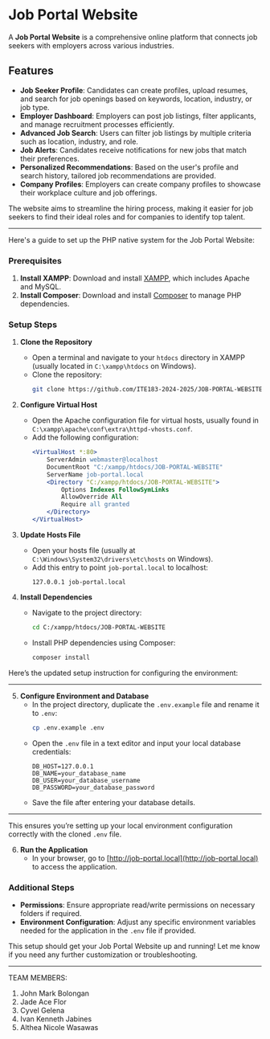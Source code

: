 # Job Portal Website

A **Job Portal Website** is a comprehensive online platform that connects job seekers with employers across various industries. 

## Features
- **Job Seeker Profile**: Candidates can create profiles, upload resumes, and search for job openings based on keywords, location, industry, or job type.
- **Employer Dashboard**: Employers can post job listings, filter applicants, and manage recruitment processes efficiently.
- **Advanced Job Search**: Users can filter job listings by multiple criteria such as location, industry, and role.
- **Job Alerts**: Candidates receive notifications for new jobs that match their preferences.
- **Personalized Recommendations**: Based on the user's profile and search history, tailored job recommendations are provided.
- **Company Profiles**: Employers can create company profiles to showcase their workplace culture and job offerings.

The website aims to streamline the hiring process, making it easier for job seekers to find their ideal roles and for companies to identify top talent.

-----------------------------------------------------------------------------------------------------------------------------------
 
Here's a guide to set up the PHP native system for the Job Portal Website:

### Prerequisites
1. **Install XAMPP**: Download and install [XAMPP](https://www.apachefriends.org/index.html), which includes Apache and MySQL.
2. **Install Composer**: Download and install [Composer](https://getcomposer.org/download/) to manage PHP dependencies.

### Setup Steps

1. **Clone the Repository**
   - Open a terminal and navigate to your `htdocs` directory in XAMPP (usually located in `C:\xampp\htdocs` on Windows).
   - Clone the repository:
     ```bash
     git clone https://github.com/ITE183-2024-2025/JOB-PORTAL-WEBSITE.git
     ```

2. **Configure Virtual Host**
   - Open the Apache configuration file for virtual hosts, usually found in `C:\xampp\apache\conf\extra\httpd-vhosts.conf`.
   - Add the following configuration:
     ```apache
     <VirtualHost *:80>
         ServerAdmin webmaster@localhost
         DocumentRoot "C:/xampp/htdocs/JOB-PORTAL-WEBSITE"
         ServerName job-portal.local
         <Directory "C:/xampp/htdocs/JOB-PORTAL-WEBSITE">
             Options Indexes FollowSymLinks
             AllowOverride All
             Require all granted
         </Directory>
     </VirtualHost>
     ```

3. **Update Hosts File**
   - Open your hosts file (usually at `C:\Windows\System32\drivers\etc\hosts` on Windows).
   - Add this entry to point `job-portal.local` to localhost:
     ```
     127.0.0.1 job-portal.local
     ```

4. **Install Dependencies**
   - Navigate to the project directory:
     ```bash
     cd C:/xampp/htdocs/JOB-PORTAL-WEBSITE
     ```
   - Install PHP dependencies using Composer:
     ```bash
     composer install
     ```

Here’s the updated setup instruction for configuring the environment:

---

5. **Configure Environment and Database**
   - In the project directory, duplicate the `.env.example` file and rename it to `.env`:
     ```bash
     cp .env.example .env
     ```
   - Open the `.env` file in a text editor and input your local database credentials:
     ```plaintext
     DB_HOST=127.0.0.1
     DB_NAME=your_database_name
     DB_USER=your_database_username
     DB_PASSWORD=your_database_password
     ```
   - Save the file after entering your database details.

--- 

This ensures you’re setting up your local environment configuration correctly with the cloned `.env` file.

6. **Run the Application**
   - In your browser, go to [http://job-portal.local](http://job-portal.local) to access the application.

### Additional Steps
- **Permissions**: Ensure appropriate read/write permissions on necessary folders if required.
- **Environment Configuration**: Adjust any specific environment variables needed for the application in the `.env` file if provided.

This setup should get your Job Portal Website up and running! Let me know if you need any further customization or troubleshooting.


---
TEAM MEMBERS:
1. John Mark Bolongan
2. Jade Ace Flor
3. Cyvel Gelena
4. Ivan Kenneth Jabines
5. Althea Nicole Wasawas
